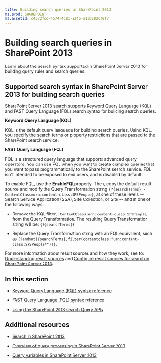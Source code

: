 ```yaml
---
title: Building search queries in SharePoint 2013
ms.prod: SHAREPOINT
ms.assetid: c4372fcc-4574-4c81-a345-a1bb282ca8f7
---
```



# Building search queries in SharePoint 2013
Learn about the search syntax supported in SharePoint Server 2013 for building query rules and search queries.
## Supported search syntax in SharePoint Server 2013 for building search queries
<a name="SP15Buildquery_support"> </a>

SharePoint Server 2013 search supports Keyword Query Language (KQL) and FAST Query Language (FQL) search syntax for building search queries.
  
    
    
**Keyword Query Language (KQL)**
  
    
    
KQL is the default query language for building search queries. Using KQL, you specify the search terms or property restrictions that are passed to the SharePoint search service.
  
    
    
**FAST Query Language (FQL)**
  
    
    
FQL is a structured query language that supports advanced query operators. You can use FQL when you want to create complex queries that you want to pass programmatically to the SharePoint search service. FQL isn't intended to be exposed to end users, and is disabled by default. 
  
    
    
To enable FQL, use the **EnableFQL**property. Then, copy the default result source and modify the Query Transformation string `{?{searchTerms} -ContentClass=urn:content-class:SPSPeople}`, at one of these levels -- Search Service Application (SSA), Site Collection, or Site -- and in one of the following ways:
  
    
    

- Remove the KQL filter,  `-ContentClass:urn:content-class:SPSPeople`, from the Query Transformation. The resulting Query Transformation string will be:  `{?{searchTerms}}`
    
  
- Replace the Query Transformation string with an FQL equivalent, such as  `{?andnot({searchTerms},filter(contentclass:"urn:content-class:SPSPeople*"))}`.
    
  
For more information about result sources and how they work, see to:  [Understanding result sources](http://office.microsoft.com/en-us/support/sharepoint/sharepointsearch/understanding-result-sources-HA102848849.aspx) and [Configure result sources for search in SharePoint Server 2013](http://technet.microsoft.com/en-us/library/jj683115%28v=office.15%29.aspx).
  
    
    

## In this section
<a name="SP15Buildquery_support"> </a>


-  [Keyword Query Language (KQL) syntax reference](keyword-query-language-kql-syntax-reference.md)
    
  
-  [FAST Query Language (FQL) syntax reference](fast-query-language-fql-syntax-reference.md)
    
  
-  [Using the SharePoint 2013 search Query APIs](using-the-sharepoint-2013-search-query-apis.md)
    
  

## Additional resources
<a name="SP15Buildquery_addlresources"> </a>


-  [Search in SharePoint 2013](search-in-sharepoint-2013.md)
    
  
-  [Overview of query processing in SharePoint Server 2013](http://technet.microsoft.com/en-us/library/jj219620%28v=office.15%29.aspx)
    
  
-  [Query variables in SharePoint Server 2013](http://technet.microsoft.com/en-us/library/jj683123.aspx)
    
  

